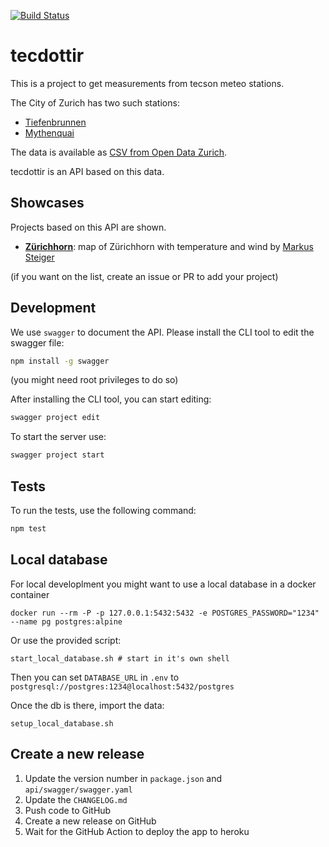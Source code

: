[![Build Status](https://github.com/metaodi/tecdottir/actions/workflows/build.yml/badge.svg)](https://github.com/metaodi/tecdottir/actions/workflows/build.yml)

# tecdottir

This is a project to get measurements from tecson meteo stations.

The City of Zurich has two such stations:

* [Tiefenbrunnen](https://www.tecson-data.ch/zurich/tiefenbrunnen/index.php)
* [Mythenquai](https://www.tecson-data.ch/zurich/mythenquai/index.php)

The data is available as [CSV from Open Data Zurich](https://data.stadt-zuerich.ch/dataset/sid_wapo_wetterstationen).

tecdottir is an API based on this data.

## Showcases

Projects based on this API are shown.

* [**Zürichhorn**](https://editioneffet.ch/03069/zuerichhorn.html): map of Zürichhorn with temperature and wind by [Markus Steiger](https://github.com/01241)

(if you want on the list, create an issue or PR to add your project)

## Development

We use `swagger` to document the API.
Please install the CLI tool to edit the swagger file:

```bash
npm install -g swagger
```

(you might need root privileges to do so)

After installing the CLI tool, you can start editing:

```bash
swagger project edit
```

To start the server use:

```bash
swagger project start
```

## Tests

To run the tests, use the following command:

```bash
npm test
```

## Local database

For local developlment you might want to use a local database in a docker container

```
docker run --rm -P -p 127.0.0.1:5432:5432 -e POSTGRES_PASSWORD="1234" --name pg postgres:alpine
```

Or use the provided script:

```
start_local_database.sh # start in it's own shell
```

Then you can set `DATABASE_URL` in `.env` to `postgresql://postgres:1234@localhost:5432/postgres`


Once the db is there, import the data:
```
setup_local_database.sh
```

## Create a new release

1. Update the version number in `package.json` and `api/swagger/swagger.yaml`
1. Update the `CHANGELOG.md`
1. Push code to GitHub
1. Create a new release on GitHub
1. Wait for the GitHub Action to deploy the app to heroku
